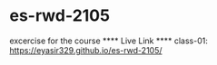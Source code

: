 # es-rwd-2105
excercise for the course
**** Live Link ****
class-01: https://eyasir329.github.io/es-rwd-2105/
